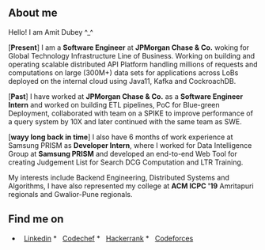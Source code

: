 ##  About me

Hello! I am Amit Dubey ^_^

[**Present**]  I am a **Software Engineer** at **JPMorgan Chase & Co.** woking for Global Technology Infrastructure Line of Business. Working on building and operating scalable distributed API Platform handling millions of requests and computations on large (300M+) data sets for applications across LoBs deployed on the internal cloud using Java11, Kafka and CockroachDB.

[**Past**]  I have worked at **JPMorgan Chase & Co.** as a **Software Engineer Intern** and worked on building ETL pipelines, PoC for Blue-green Deployment, collaborated with team on a SPIKE to improve performance of a query system by 10X and later continued with the same team as SWE.

[**wayy long back in time**]  I also have 6 months of work experience at Samsung PRISM as **Developer Intern**, where I worked for Data Intelligence Group at **Samsung PRISM** and developed an end-to-end Web Tool for creating Judgement List for Search DCG Computation and LTR Training.

My interests include Backend Engineering, Distributed Systems and Algorithms, I have also represented my college at **ACM ICPC '19** Amritapuri regionals and Gwalior-Pune regionals.

  
##  Find me on

* &nbsp; [Linkedin](https://www.linkedin.com/in/amitdu6ey/)  * &nbsp; [Codechef](https://www.codechef.com/users/amitdu6ey)  * &nbsp; [Hackerrank](https://www.hackerrank.com/amitdu6ey)  * &nbsp; [Codeforces](https://codeforces.com/profile/amitdu6ey)
